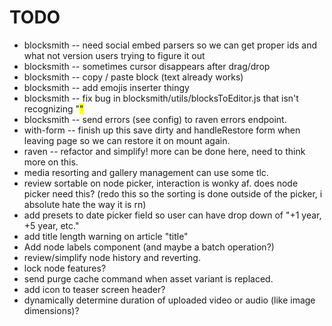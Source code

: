 # TODO

* blocksmith -- need social embed parsers so we can get proper ids and what not version users trying to figure it out
* blocksmith -- sometimes cursor disappears after drag/drop
* blocksmith -- copy / paste block (text already works)
* blocksmith -- add emojis inserter thingy
* blocksmith -- fix bug in blocksmith/utils/blocksToEditor.js that isn't recognizing "<mark>"
* blocksmith -- send errors (see config) to raven errors endpoint.
* with-form -- finish up this save dirty and handleRestore form when leaving page so we can restore it on mount again.
* raven -- refactor and simplify! more can be done here, need to think more on this.
* media resorting and gallery management can use some tlc.
* review sortable on node picker, interaction is wonky af. does node picker need this? (redo this so the sorting is done outside of the picker, i absolute hate the way it is rn)
* add presets to date picker field so user can have drop down of "+1 year, +5 year, etc."
* add title length warning on article "title"
* Add node labels component (and maybe a batch operation?)
* review/simplify node history and reverting.
* lock node features?
* send purge cache command when asset variant is replaced.
* add icon to teaser screen header?
* dynamically determine duration of uploaded video or audio (like image dimensions)?
